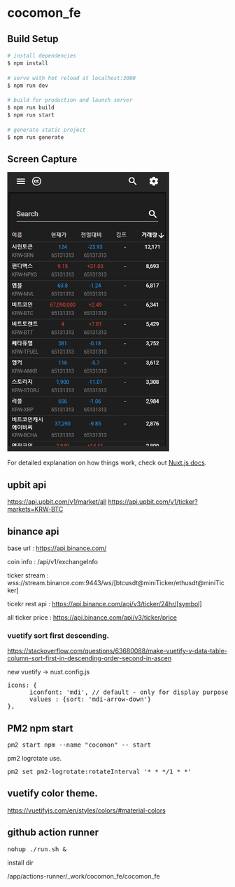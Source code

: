 # cocomon_fe

## Build Setup

```bash
# install dependencies
$ npm install

# serve with hot reload at localhost:3000
$ npm run dev

# build for production and launch server
$ npm run build
$ npm run start

# generate static project
$ npm run generate
```

## Screen Capture

![cocomon](/assets/images/cocomon.gif)

For detailed explanation on how things work, check out [Nuxt.js docs](https://nuxtjs.org).

## upbit api 

https://api.upbit.com/v1/market/all
https://api.upbit.com/v1/ticker?markets=KRW-BTC

## binance api

base url : https://api.binance.com/

coin info : /api/v1/exchangeInfo

ticker stream : wss://stream.binance.com:9443/ws/[btcusdt@miniTicker/ethusdt@miniTicker]

ticekr rest api : https://api.binance.com/api/v3/ticker/24hr/[symbol]

all ticker price : https://api.binance.com/api/v3/ticker/price


### vuetify sort first descending.

https://stackoverflow.com/questions/63680088/make-vuetify-v-data-table-column-sort-first-in-descending-order-second-in-ascen

new vuetify -> nuxt.config.js

<pre>
icons: {
      iconfont: 'mdi', // default - only for display purposes
      values : {sort: 'mdi-arrow-down'}
},
</pre>

## PM2 npm start

<pre>
pm2 start npm --name "cocomon" -- start
</pre>

pm2 logrotate use.
<pre>
pm2 set pm2-logrotate:rotateInterval '* * */1 * *'
</pre>

## vuetify color theme. 

https://vuetifyjs.com/en/styles/colors/#material-colors

## github action runner

<pre>
nohup ./run.sh &
</pre>

install dir 

/app/actions-runner/_work/cocomon_fe/cocomon_fe

